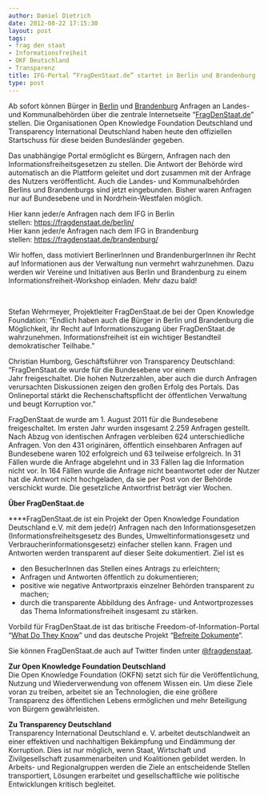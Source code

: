 ```yaml
---
author: Daniel Dietrich
date: 2012-08-22 17:15:30
layout: post
tags:
- frag den staat
- Informationsfreiheit
- OKF Deutschland
- Transparenz
title: IFG-Portal “FragDenStaat.de” startet in Berlin und Brandenburg
type: post
---
```


Ab sofort können Bürger in [Berlin](https://fragdenstaat.de/berlin/) und [Brandenburg](https://fragdenstaat.de/brandenburg/) Anfragen an Landes- und Kommunalbehörden über die zentrale Internetseite “[FragDenStaat.de](http://fragdenstaat.de/)” stellen. Die Organisationen Open Knowledge Foundation Deutschland und Transparency International Deutschland haben heute den offiziellen Startschuss für diese beiden Bundesländer gegeben.

Das unabhängige Portal ermöglicht es Bürgern, Anfragen nach den Informationsfreiheitsgesetzen zu stellen. Die Antwort der Behörde wird automatisch an die Plattform geleitet und dort zusammen mit der Anfrage des Nutzers veröffentlicht. Auch die Landes- und Kommunalbehörden Berlins und Brandenburgs sind jetzt eingebunden. Bisher waren Anfragen nur auf Bundesebene und in Nordrhein-Westfalen möglich.

Hier kann jeder/e Anfragen nach dem IFG in Berlin stellen: <https://fragdenstaat.de/berlin/>  
Hier kann jeder/e Anfragen nach dem IFG in Brandenburg stellen: <https://fragdenstaat.de/brandenburg/>

Wir hoffen, dass motiviert BerlinerInnen und BrandenburgerInnen ihr Recht auf Informationen aus der Verwaltung nun vermehrt wahrzunehmen. Dazu werden wir Vereine und Initiativen aus Berlin und Brandenburg zu einem Informationsfreiheit-Workshop einladen. Mehr dazu bald!

 

Stefan Wehrmeyer, Projektleiter FragDenStaat.de bei der Open Knowledge Foundation: “Endlich haben auch die Bürger in Berlin und Brandenburg die Möglichkeit, ihr Recht auf Informationszugang über FragDenStaat.de wahrzunehmen. Informationsfreiheit ist ein wichtiger Bestandteil demokratischer Teilhabe.”

Christian Humborg, Geschäftsführer von Transparency Deutschland: “FragDenStaat.de wurde für die Bundesebene vor einem Jahr freigeschaltet. Die hohen Nutzerzahlen, aber auch die durch Anfragen verursachten Diskussionen zeigen den großen Erfolg des Portals. Das Onlineportal stärkt die Rechenschaftspflicht der öffentlichen Verwaltung und beugt Korruption vor.”

FragDenStaat.de wurde am 1. August 2011 für die Bundesebene freigeschaltet. Im ersten Jahr wurden insgesamt 2.259 Anfragen gestellt. Nach Abzug von identischen Anfragen verbleiben 624 unterschiedliche Anfragen. Von den 431 originären, öffentlich einsehbaren Anfragen auf Bundesebene waren 102 erfolgreich und 63 teilweise erfolgreich. In 31 Fällen wurde die Anfrage abgelehnt und in 33 Fällen lag die Information nicht vor. In 164 Fällen wurde die Anfrage nicht beantwortet oder der Nutzer hat die Antwort nicht hochgeladen, da sie per Post von der Behörde verschickt wurde. Die gesetzliche Antwortfrist beträgt vier Wochen.

**Über FragDenStaat.de**

****FragDenStaat.de ist ein Projekt der Open Knowledge Foundation Deutschland e.V. mit dem jede(r) Anfragen nach den Informationsgesetzen (Informationsfreiheitsgesetz des Bundes, Umweltinformationsgesetz und Verbraucherinformationsgesetz) einfacher stellen kann. Fragen und Antworten werden transparent auf dieser Seite dokumentiert. Ziel ist es

  * den BesucherInnen das Stellen eines Antrags zu erleichtern;
  * Anfragen und Antworten öffentlich zu dokumentieren;
  * positive wie negative Antwortpraxis einzelner Behörden transparent zu machen;
  * durch die transparente Abbildung des Anfrage- und Antwortprozesses das Thema Informationsfreiheit insgesamt zu stärken.

Vorbild für FragDenStaat.de ist das britische Freedom-of-Information-Portal “[What Do They Know](http://whatdotheyknow.com/)” und das deutsche Projekt “[Befreite Dokumente](http://www.befreite-dokumente.de/)“.

Sie können FragDenStaat.de auch auf Twitter finden unter [@fragdenstaat](https://twitter.com/fragdenstaat).

**Zur Open Knowledge Foundation Deutschland**  
Die Open Knowledge Foundation (OKFN) setzt sich für die Veröffentlichung, Nutzung und Wiederverwendung von offenem Wissen ein. Um diese Ziele voran zu treiben, arbeitet sie an Technologien, die eine größere Transparenz des öffentlichen Lebens ermöglichen und mehr Beteiligung von Bürgern gewährleisten.

**Zu Transparency Deutschland**  
Transparency International Deutschland e. V. arbeitet deutschlandweit an einer effektiven und nachhaltigen Bekämpfung und Eindämmung der Korruption. Dies ist nur möglich, wenn Staat, Wirtschaft und Zivilgesellschaft zusammenarbeiten und Koalitionen gebildet werden. In Arbeits- und Regionalgruppen werden die Ziele an entscheidende Stellen transportiert, Lösungen erarbeitet und gesellschaftliche wie politische Entwicklungen kritisch begleitet.